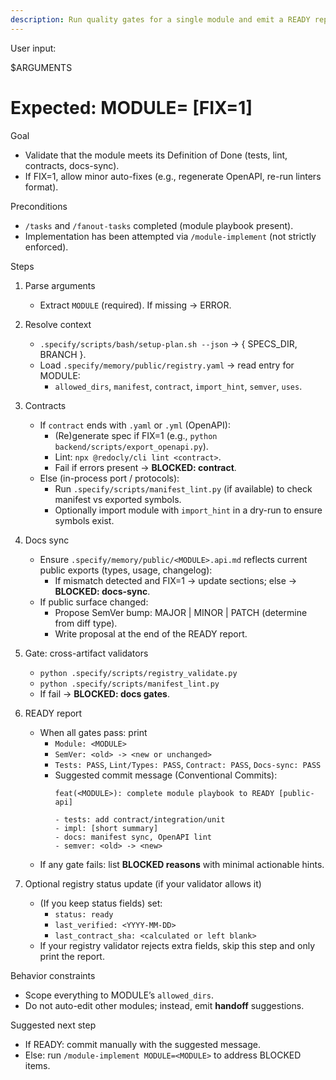 ```yaml
---
description: Run quality gates for a single module and emit a READY report (or BLOCKED). Updates docs, suggests SemVer bump and a Conventional Commit message.
---
```


User input:

$ARGUMENTS
# Expected: MODULE=<module-id> [FIX=1]

Goal
- Validate that the module meets its Definition of Done (tests, lint, contracts, docs-sync).
- If FIX=1, allow minor auto-fixes (e.g., regenerate OpenAPI, re-run linters format).

Preconditions
- `/tasks` and `/fanout-tasks` completed (module playbook present).
- Implementation has been attempted via `/module-implement` (not strictly enforced).

Steps

1) Parse arguments
   - Extract `MODULE` (required). If missing → ERROR.

2) Resolve context
   - `.specify/scripts/bash/setup-plan.sh --json` → { SPECS_DIR, BRANCH }.
   - Load `.specify/memory/public/registry.yaml` → read entry for MODULE:
     * `allowed_dirs`, `manifest`, `contract`, `import_hint`, `semver`, `uses`.

5) Contracts
   - If `contract` ends with `.yaml` or `.yml` (OpenAPI):
     * (Re)generate spec if FIX=1 (e.g., `python backend/scripts/export_openapi.py`).
     * Lint: `npx @redocly/cli lint <contract>`.
     * Fail if errors present → **BLOCKED: contract**.
   - Else (in-process port / protocols):
     * Run `.specify/scripts/manifest_lint.py` (if available) to check manifest vs exported symbols.
     * Optionally import module with `import_hint` in a dry-run to ensure symbols exist.

6) Docs sync
   - Ensure `.specify/memory/public/<MODULE>.api.md` reflects current public exports (types, usage, changelog):
     * If mismatch detected and FIX=1 → update sections; else → **BLOCKED: docs-sync**.
   - If public surface changed:
     * Propose SemVer bump: MAJOR | MINOR | PATCH (determine from diff type).
     * Write proposal at the end of the READY report.

7) Gate: cross-artifact validators
   - `python .specify/scripts/registry_validate.py`
   - `python .specify/scripts/manifest_lint.py`
   - If fail → **BLOCKED: docs gates**.

8) READY report
   - When all gates pass: print
     * `Module: <MODULE>`
     * `SemVer: <old> -> <new or unchanged>`
     * `Tests: PASS`, `Lint/Types: PASS`, `Contract: PASS`, `Docs-sync: PASS`
     * Suggested commit message (Conventional Commits):
       ```
       feat(<MODULE>): complete module playbook to READY [public-api]
       
       - tests: add contract/integration/unit
       - impl: [short summary]
       - docs: manifest sync, OpenAPI lint
       - semver: <old> -> <new>
       ```
   - If any gate fails: list **BLOCKED reasons** with minimal actionable hints.

9) Optional registry status update (if your validator allows it)
   - (If you keep status fields) set:
     * `status: ready`
     * `last_verified: <YYYY-MM-DD>`
     * `last_contract_sha: <calculated or left blank>`
   - If your registry validator rejects extra fields, skip this step and only print the report.

Behavior constraints
- Scope everything to MODULE’s `allowed_dirs`.
- Do not auto-edit other modules; instead, emit **handoff** suggestions.

Suggested next step
- If READY: commit manually with the suggested message.
- Else: run `/module-implement MODULE=<MODULE>` to address BLOCKED items.
